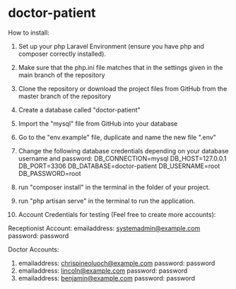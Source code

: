 # doctor-patient

How to install:

1. Set up your php Laravel Environment (ensure you have php and composer correctly installed).
2. Make sure that the php.ini file matches that in the settings given in the main branch of the repository	
2. Clone the repository or download the project files from GitHub from the master branch of the repository
3. Create a database called "doctor-patient"
4. Import the "mysql" file from GitHub into your database
5. Go to the "env.example" file, duplicate and name the new file ".env"
6. Change the following database credentials depending on your database username and password:
DB_CONNECTION=mysql
DB_HOST=127.0.0.1
DB_PORT=3306
DB_DATABASE=doctor-patient
DB_USERNAME=root
DB_PASSWORD=root

7. run "composer install" in the terminal in the folder of your project.
8. run "php artisan serve" in the terminal to run the application.
9. Account Credentials for testing (Feel free to create more accounts):

Receptionist Account:
emailaddress: systemadmin@example.com
password: password

Doctor Accounts:
1. emailaddress: chrispineoluoch@example.com password: password
2. emailaddress: lincoln@example.com password: password
3. emailaddress: benjamin@example.com password: password
